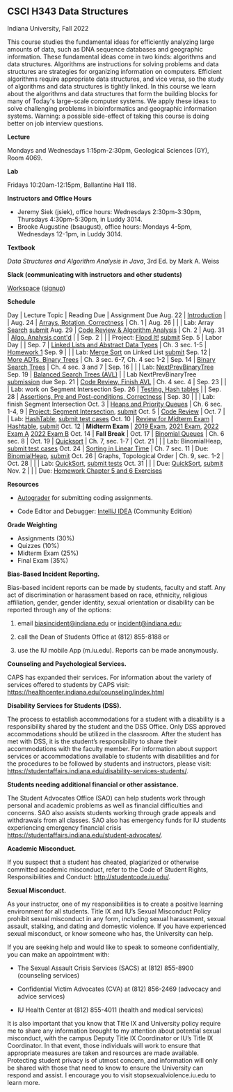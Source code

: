 ## CSCI H343 Data Structures

Indiana University, Fall 2022


This course studies the fundamental ideas for efficiently analyzing
large amounts of data, such as DNA sequence databases and geographic
information. These fundamental ideas come in two kinds: algorithms and
data structures. Algorithms are instructions for solving problems and
data structures are strategies for organizing information on
computers. Efficient algorithms require appropriate data structures,
and vice versa, so the study of algorithms and data structures is
tightly linked. In this course we learn about the algorithms and data
structures that form the building blocks for many of Today's
large-scale computer systems. We apply these ideas to solve
challenging problems in bioinformatics and geographic information
systems. Warning: a possible side-effect of taking this course is
doing better on job interview questions.

**Lecture** 

Mondays and Wednesdays 1:15pm-2:30pm, Geological Sciences (GY), Room 4069.

**Lab** 

Fridays 10:20am-12:15pm, Ballantine Hall 118.

**Instructors and Office Hours**

* Jeremy Siek (jsiek), office hours: Wednesdays 2:30pm-3:30pm, Thursdays 4:30pm-5:30pm, in Luddy 3014.
* Brooke Augustine (bsaugust), office hours: Mondays 4-5pm, Wednesdays 12-1pm, in Luddy 3014.

**Textbook**

*Data Structures and Algorithm Analysis in Java*, 3rd Ed. by Mark A. Weiss

**Slack (communicating with instructors and other students)**

[Workspace](https://h343datastruc-h256084.slack.com)
 ([signup](https://join.slack.com/t/h343datastruc-h256084/shared_invite/zt-1e7jf70gm-~sf6Fcc~0waqxHsdF1qSCg))

**Schedule**

Day     | Lecture Topic         | Reading Due    | Assignment Due
Aug. 22 | [Introduction](./lectures/Aug-22.md) |   |
Aug. 24 | [Arrays, Rotation, Correctness](./lectures/Aug-24.md) | Ch. 1 | 
Aug. 26 |                       |                | Lab: Array [Search](./Search/README.md) [submit](https://autograder.luddy.indiana.edu/web/project/461)
Aug. 29 | [Code Review & Algorithm Analysis](./lectures/Aug-29.md) | Ch. 2 |
Aug. 31  | [Algo. Analysis cont'd](./lectures/Aug-31.md) |    |
Sep. 2  |                       |                | Project: [Flood It!](./FloodIt/README.md) [submit](https://autograder.luddy.indiana.edu/web/project/456)
Sep. 5  | Labor Day             |                |
Sep. 7  | [Linked Lists and Abstract Data Types](./lectures/Sep-7.md) | Ch. 3 sec. 1-5 | [Homework 1](./HW1.md)
Sep. 9  |              |                | Lab: [Merge Sort](./MergeSortList/README.md) on Linked List [submit](https://autograder.luddy.indiana.edu/web/project/509)
Sep. 12 | [More ADTs, Binary Trees](./lectures/Sep-12.md) | Ch. 3 sec. 6-7, Ch. 4 sec 1-2 | 
Sep. 14 | [Binary Search Trees](./lectures/Sep-14.md) | Ch. 4 sec. 3 and 7 |
Sep. 16 | | | Lab: [NextPrevBinaryTree](./NextPrevBinaryTree/README.md)
Sep. 19 | [Balanced Search Trees (AVL)](./lectures/Sep-19.md) | | Lab NextPrevBinaryTree [submission](https://autograder.luddy.indiana.edu/web/project/458) due
Sep. 21 | [Code Review, Finish AVL](./lectures/Sep-21.md) | Ch. 4 sec. 4 | 
Sep. 23 | | | Lab: work on Segment Intersection
Sep. 26 | [Testing, Hash tables](./lectures/Sep-26.md) | | 
Sep. 28 | [Assertions, Pre and Post-conditions, Correctness](./lectures/Sep-28.md) | 
Sep. 30 | | | Lab: finish Segment Intersection
Oct. 3  | [Heaps and Priority Queues](./lectures/Oct-3.md) | Ch. 6 sec. 1-4, 9 | [Project: Segment Intersection](./SegmentIntersection/README.md), [submit](https://autograder.luddy.indiana.edu/web/project/465)
Oct. 5  | [Code Review](./lectures/Oct-5.md) |
Oct. 7  |  | Lab: [HashTable](./HashTable/README.md), [submit test cases](https://autograder.luddy.indiana.edu/web/project/519) 
Oct. 10 | [Review for Midterm Exam](./lectures/Oct-10.md) | [Hashtable](./HashTable/README.md), [submit](https://autograder.luddy.indiana.edu/web/project/443)
Oct. 12 | **Midterm Exam**        | [2019 Exam](./midterm-2019.pdf), [2021 Exam](./midterm-2021.pdf), [2022 Exam A](./midterm-2022-a.pdf) [2022 Exam B](./midterm-2022-b.pdf)
Oct. 14 | **Fall Break**          | 
Oct. 17 | [Binomial Queues](./lectures/Oct-17.md) | Ch. 6 sec. 8 |
Oct. 19 | [Quicksort](./lectures/Oct-19.md)   | Ch. 7, sec. 1-7 | 
Oct. 21 |             | | Lab: BinomialHeap, [submit test cases](https://autograder.luddy.indiana.edu/web/project/526)
Oct. 24 | [Sorting in Linear Time](./lectures/Oct-24.md)  | Ch. 7 sec. 11 | Due: [BinomialHeap](./BinomialHeap/README.md), [submit](https://autograder.luddy.indiana.edu/web/project/466)
Oct. 26 | Graphs, Topological Order | Ch. 9, sec. 1-2 | 
Oct. 28 |  | | Lab: [QuickSort](./QuickSort/README.md), [submit tests](https://autograder.luddy.indiana.edu/web/project/527)
Oct. 31 | |  | Due: [QuickSort](./QuickSort/README.md), [submit](https://autograder.luddy.indiana.edu/web/project/464)
Nov. 2  | |  | Due: [Homework Chapter 5 and 6 Exercises](./HW-Ch5-6.md)

**Resources**

* [Autograder](https://autograder.luddy.indiana.edu/web/course/39) for
  submitting coding assignments.

* Code Editor and Debugger: 
  [IntelliJ IDEA](https://www.jetbrains.com/idea/download) (Community Edition)

**Grade Weighting**

* Assignments (30%)
* Quizzes (10%)
* Midterm Exam (25%)
* Final Exam (35%)


**Bias-Based Incident Reporting.**

Bias-based incident reports can be made by students, faculty and
staff. Any act of discrimination or harassment based on race,
ethnicity, religious affiliation, gender, gender identity, sexual
orientation or disability can be reported through any of the options:

1) email biasincident@indiana.edu or incident@indiana.edu;

2) call the Dean of Students Office at (812) 855-8188 or

3) use the IU mobile App (m.iu.edu). Reports can be made anonymously.

**Counseling and Psychological Services.**

CAPS has expanded their services. For information about the variety of
services offered to students by CAPS visit:
https://healthcenter.indiana.edu/counseling/index.html

**Disability Services for Students (DSS).**

The process to establish accommodations for a student with a
disability is a responsibility shared by the student and the DSS
Office. Only DSS approved accommodations should be utilized in the
classroom. After the student has met with DSS, it is the student’s
responsibility to share their accommodations with the faculty
member. For information about support services or accommodations
available to students with disabilities and for the procedures to be
followed by students and instructors, please visit:
https://studentaffairs.indiana.edu/disability-services-students/.

**Students needing additional financial or other assistance.**

The Student Advocates Office (SAO) can help students work through
personal and academic problems as well as financial difficulties and
concerns. SAO also assists students working through grade appeals and
withdrawals from all classes. SAO also has emergency funds for IU
students experiencing emergency financial crisis
https://studentaffairs.indiana.edu/student-advocates/.

**Academic Misconduct.**

If you suspect that a student has cheated, plagiarized or otherwise committed academic misconduct, refer to the Code of Student Rights, Responsibilities and Conduct:
http://studentcode.iu.edu/.

**Sexual Misconduct.**

As your instructor, one of my responsibilities is to create a positive
learning environment for all students. Title IX and IU’s Sexual
Misconduct Policy prohibit sexual misconduct in any form, including
sexual harassment, sexual assault, stalking, and dating and domestic
violence. If you have experienced sexual misconduct, or know someone
who has, the University can help.

If you are seeking help and would like to speak to someone
confidentially, you can make an appointment with:

* The Sexual Assault Crisis Services (SACS) at (812) 855-8900
  (counseling services)

* Confidential Victim Advocates (CVA) at (812) 856-2469 (advocacy and
  advice services)

* IU Health Center at (812) 855-4011 (health and medical services)

It is also important that you know that Title IX and University policy
require me to share any information brought to my attention about
potential sexual misconduct, with the campus Deputy Title IX
Coordinator or IU’s Title IX Coordinator. In that event, those
individuals will work to ensure that appropriate measures are taken
and resources are made available. Protecting student privacy is of
utmost concern, and information will only be shared with those that
need to know to ensure the University can respond and assist.  I
encourage you to visit
stopsexualviolence.iu.edu to learn more.
